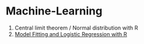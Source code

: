 # Machine-Learning
1) Central limit theorem / Normal distribution with R
2) [Model Fitting and Logistic Regression with R](https://cdn.rawgit.com/fakhraddinJ/Machine-Learning/3953964c/Model%20Fitting%20-%20Logistic%20Regression/Model_Fitting_%26_Logistic_Regression.html) 
